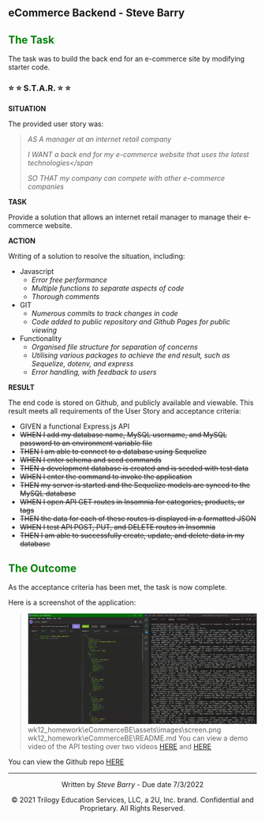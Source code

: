 ## eCommerce Backend - Steve Barry

## <span style="color:green"> The Task</span>

The task was to build the back end for an e-commerce site by modifying starter code.

### ⭐ ⭐ S.T.A.R. ⭐ ⭐

**SITUATION**

The provided user story was: 

> <span style="font-style:italic">AS A manager at an internet retail company</span>
> 
> <span style="font-style:italic">I WANT a back end for my e-commerce website that uses the latest technologies</span
>
> <span style="font-style:italic">SO THAT my company can compete with other e-commerce companies</span>

**TASK**

Provide a solution that allows an internet retail manager to manage their e-commerce website.

**ACTION**

Writing of a solution to resolve the situation, including:
* Javascript
  * *Error free performance*
  * *Multiple functions to separate aspects of code*
  * *Thorough comments*
* GIT
  * *Numerous commits to track changes in code*
  * *Code added to public repository and Github Pages for public viewing*
* Functionality
  * *Organised file structure for separation of concerns*
  * *Utilising various packages to achieve the end result, such as Sequelize, dotenv, and express*
  * *Error handling, with feedback to users*

**RESULT**

The end code is stored on Github, and publicly available and viewable. This result meets all requirements of the User Story and acceptance criteria:

* GIVEN a functional Express.js API
* ~~WHEN I add my database name, MySQL username, and MySQL password to an environment variable file~~
* ~~THEN I am able to connect to a database using Sequelize~~
* ~~WHEN I enter schema and seed commands~~
* ~~THEN a development database is created and is seeded with test data~~
* ~~WHEN I enter the command to invoke the application~~
* ~~THEN my server is started and the Sequelize models are synced to the MySQL database~~
* ~~WHEN I open API GET routes in Insomnia for categories, products, or tags~~
* ~~THEN the data for each of these routes is displayed in a formatted JSON~~
* ~~WHEN I test API POST, PUT, and DELETE routes in Insomnia~~
* ~~THEN I am able to successfully create, update, and delete data in my database~~

## <span style="color:green"> The Outcome</span>

As the acceptance criteria has been met, the task is now complete. 

Here is a screenshot of the application:

> ![Screenshot of Insomnia and VS Code testing the eCommerce API](./assets/images/screenshot.png "Screenshot of Insomnia and VS Code testing the eCommerce API")
wk12_homework\eCommerceBE\assets\images\screen.png
wk12_homework\eCommerceBE\README.md
You can view a demo video of the API testing over two videos [HERE](https://drive.google.com/file/d/1PLnKiUuBqfPOCdq5PeGf4kHWWBM5SE6A/view) and [HERE](https://drive.google.com/file/d/1NaUQCCIRKApBBvIaZC_gAAn5u8oOnPTt/view)

You can view the Github repo [HERE](https://github.com/NBS5000/eCommerceBE)

---
<p style="text-align:center;">Written by <span style="font-style:italic">Steve Barry</span> - Due date 7/3/2022</p>

<p style="text-align:center;">© 2021 Trilogy Education Services, LLC, a 2U, Inc. brand. Confidential and Proprietary. All Rights Reserved.</p>
